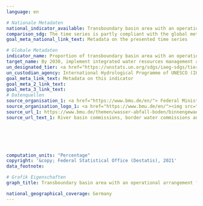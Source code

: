 ```yaml
---
language: en    

# Nationale Metadaten    
national_indicator_available: Transboundary basin area with an operational arrangement for water cooperation    
comparison_sdg: The time series is partly compliant with the global metadata.    
goal_meta_national_link_text: Metadata on the presented time series    

# Globale Metadaten    
indicator_name: Proportion of transboundary basin area with an operational arrangement for water cooperation    
target_name: By 2030, implement integrated water resources management at all levels, including through transboundary cooperation as appropriate    
un_designated_tier: <a href="https://unstats.un.org/sdgs/iaeg-sdgs/tier-classification/" title="Click here for more information on the UN tier classification."  target="_blank">Tier I</a>    
un_custodian_agency: International Hydrological Programme of UNESCO (IHP)<br>United Nations Economic Commission for Europe (UNECE)    
goal_meta_link_text: Metadata on this indicator    
goal_meta_2_link_text:     
goal_meta_3_link_text:         
# Datenquellen
source_organisation_1: <a href="https://www.bmu.de/en/"> Federal Ministry for the Environment, Nature Conservation and Nuclear Safety </a>
source_organisation_logo_1: <a href="https://www.bmu.de/en/"><img src="https://g205sdgs.github.io/sdg-indicators/public/OrgImgEn/bmu.png" alt="Logo bmu" style="height:60px; width:148px"/></a>
source_url_1: https://www.bmu.de/themen/wasser-abfall-boden/binnengewaesser/fluesse-und-seen/flussgebietskommission
source_url_text_1: River basin commissions, border water commissions and river basin communities (only available in German)





    
computation_units: "Percentage"    
copyright: '&copy; Federal Statistical Office (Destatis), 2021'    
data_footnote:     

# Grafik Eigenschaften    
graph_title: Transboundary basin area with an operational arrangement for water cooperation    

national_geographical_coverage: Germany    
---
```


<span></span>